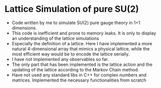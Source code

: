 # Lattice Simulation of pure SU(2)

- Code written by me to simulate SU(2) pure gauge theory in 1+1 dimensions.
- This code is inefficient and prone to memory leaks. It is only to display an understanding of the lattice simulations
- Especially the definition of a lattice. Here I have implemented a more natural 4-dimensional array that mimics a physical lattice, while the most efficient way would be to encode the lattice serially.
- I have not implemented any observables so far. 
- The only part that has been implemented is the lattice action and the updating of the lattice according to the Markov Chain method.
- Have not used any standard libs in C++ for complex numbers and matrices. Implemented the necessary functionalities from scratch

